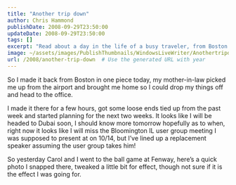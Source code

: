 ```yaml
---
title: "Another trip down"
author: Chris Hammond
publishDate: 2008-09-29T23:50:00
updateDate: 2008-09-29T23:50:00
tags: []
excerpt: "Read about a day in the life of a busy traveler, from Boston back home to planning a trip to Dubai. And a fun day at Fenway Park!"
image: ~/assets/images/PublishThumbnails/WindowsLiveWriter/Anothertripdown_13A22/IMG_0120_2.jpg
url: /2008/another-trip-down  # Use the generated URL with year
---
```

So I made it back from Boston in one piece today, my mother-in-law picked me up from the airport and brought me home so I could drop my things off and head to the office.
  
I made it there for a few hours, got some loose ends tied up from the past week and started planning for the next two weeks. It looks like I will be headed to Dubai soon, I should know more tomorrow hopefully as to when, right now it looks like I will miss the Bloomington IL user group meeting I was supposed to present at on 10/14, but I’ve lined up a replacement speaker assuming the user group takes him!
  
So yesterday Carol and I went to the ball game at Fenway, here’s a quick photo I snapped there, tweaked a little bit for effect, though not sure if it is the effect I was going for.
  
